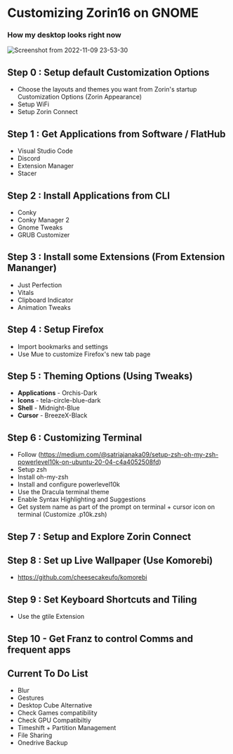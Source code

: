 # Customizing Zorin16 on GNOME

### How my desktop looks right now  
![Screenshot from 2022-11-09 23-53-30](https://user-images.githubusercontent.com/73750950/200910937-87f66afa-64db-4687-bccd-73a00e4f4e40.png)
 
## Step 0 : Setup default Customization Options
- Choose the layouts and themes you want from Zorin's startup Customization Options (Zorin Appearance)
- Setup WiFi
- Setup Zorin Connect

## Step 1 : Get Applications from Software / FlatHub
- Visual Studio Code
- Discord
- Extension Manager
- Stacer

## Step 2 : Install Applications from CLI
- Conky
- Conky Manager 2
- Gnome Tweaks
- GRUB Customizer

## Step 3 : Install some Extensions (From Extension Mananger)
- Just Perfection
- Vitals
- Clipboard Indicator
- Animation Tweaks

## Step 4 : Setup Firefox
- Import bookmarks and settings
- Use Mue to customize Firefox's new tab page

## Step 5 : Theming Options (Using Tweaks)
- <b>Applications</b>  - Orchis-Dark
- <b>Icons</b>         - tela-circle-blue-dark
- <b>Shell</b>         - Midnight-Blue
- <b>Cursor</b>        - BreezeX-Black

## Step 6 : Customizing Terminal
- Follow (https://medium.com/@satriajanaka09/setup-zsh-oh-my-zsh-powerlevel10k-on-ubuntu-20-04-c4a4052508fd)
- Setup zsh
- Install oh-my-zsh
- Install and configure powerlevel10k
- Use the Dracula terminal theme
- Enable Syntax Highlighting and Suggestions
- Get system name as part of the prompt on terminal + cursor icon on terminal (Customize .p10k.zsh)

## Step 7 : Setup and Explore Zorin Connect

## Step 8 : Set up Live Wallpaper (Use Komorebi)
- https://github.com/cheesecakeufo/komorebi

## Step 9 : Set Keyboard Shortcuts and Tiling
- Use the gtile Extension

## Step 10 - Get Franz to control Comms and frequent apps

## Current To Do List
- Blur
- Gestures
- Desktop Cube Alternative
- Check Games compatibility
- Check GPU Compatibiltiy
- Timeshift + Partition Management
- File Sharing
- Onedrive Backup 

